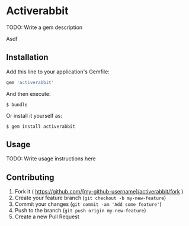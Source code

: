 # Activerabbit

TODO: Write a gem description

Asdf

## Installation

Add this line to your application's Gemfile:

```ruby
gem 'activerabbit'
```

And then execute:

    $ bundle

Or install it yourself as:

    $ gem install activerabbit

## Usage

TODO: Write usage instructions here

## Contributing

1. Fork it ( https://github.com/[my-github-username]/activerabbit/fork )
2. Create your feature branch (`git checkout -b my-new-feature`)
3. Commit your changes (`git commit -am 'Add some feature'`)
4. Push to the branch (`git push origin my-new-feature`)
5. Create a new Pull Request
